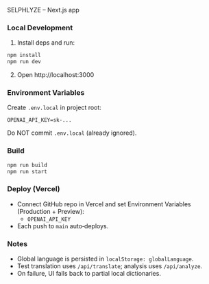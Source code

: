 SELPHLYZE – Next.js app

### Local Development
1) Install deps and run:
```bash
npm install
npm run dev
```
2) Open http://localhost:3000

### Environment Variables
Create `.env.local` in project root:
```
OPENAI_API_KEY=sk-...
```
Do NOT commit `.env.local` (already ignored).

### Build
```bash
npm run build
npm run start
```

### Deploy (Vercel)
- Connect GitHub repo in Vercel and set Environment Variables (Production + Preview):
  - `OPENAI_API_KEY`
- Each push to `main` auto‑deploys.

### Notes
- Global language is persisted in `localStorage: globalLanguage`.
- Test translation uses `/api/translate`; analysis uses `/api/analyze`.
- On failure, UI falls back to partial local dictionaries.
